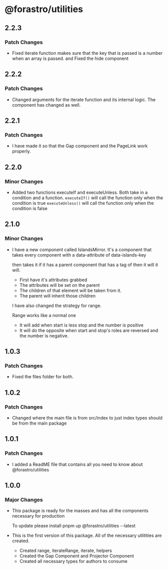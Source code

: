 # @forastro/utilities

## 2.2.3

### Patch Changes

- Fixed iterate function makes sure that the key that is passed is a number when an array is passed. and Fixed the hide component

## 2.2.2

### Patch Changes

- Changed arguments for the iterate function and its internal logic. The <For/> component has changed as well.

## 2.2.1

### Patch Changes

- I have made it so that the Gap component and the PageLink work properly.

## 2.2.0

### Minor Changes

- Added two functions executeIf and executeUnless.
  Both take in a condition and a function.
  `executeIf()` will call the function only when the condition is true
  `executeUnless()` will call the function only when the condition is false

## 2.1.0

### Minor Changes

- I have a new component called IslandsMirror. It's a component that takes every component with a data-attribute of data-islands-key

  then takes it if it has a parent component that has a tag of <astro-island> then it will it will.

  - First have it's attributes grabbed
  - The attributes will be set on the parent
  - The children of that element will be taken from it.
  - The parent will inherit those children

  I have also changed the strategy for range.

  Range works like a normal one

  - It will add when start is less stop and the number is positive
  - It will do the opposite when start and stop's roles are reversed and the number is negative.

## 1.0.3

### Patch Changes

- Fixed the files folder for both.

## 1.0.2

### Patch Changes

- Changed where the main file is from src/index to just index types should be from the main package

## 1.0.1

### Patch Changes

- I added a ReadME file that contains all you need to know about @forastro/utilities

## 1.0.0

### Major Changes

- This package is ready for the masses and has all the components necessary for production

  To update please install pnpm up @forastro/utilities --latest

- This is the first version of this package.
  All of the necessary utlitities are created.

  - Created range, iterateRange, iterate, helpers
  - Created the Gap Component and Projector Component
  - Created all necessary types for authors to consume
